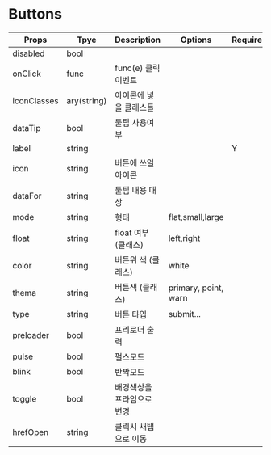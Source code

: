 # Buttons

| Props       | Tpye        | Description                | Options              | Require | Default |
| ----------- | ----------- | -------------------------- | -------------------- | ------- | ------- |
| disabled    | bool        |                            |                      |         | false   |
| onClick     | func        | func(e) 클릭 이벤트        |                      |         |         |
| iconClasses | ary(string) | 아이콘에 넣을 클래스들     |                      |         |         |
| dataTip     | bool        | 툴팁 사용여부              |                      |         | false   |
| label       | string      |                            |                      | Y       |         |
| icon        | string      | 버튼에 쓰일 아이콘         |                      |         |         |
| dataFor     | string      | 툴팁 내용 대상             |                      |         |         |
| mode        | string      | 형태                       | flat,small,large     |         |         |
| float       | string      | float 여부 (클래스)        | left,right           |         |         |
| color       | string      | 버튼위 색 (클래스)         | white                |         |         |
| thema       | string      | 버튼색 (클래스)            | primary, point, warn |         |         |
| type        | string      | 버튼 타입                  | submit...            |         |         |
| preloader   | bool        | 프리로더 출력              |                      |         | false   |
| pulse       | bool        | 펄스모드                   |                      |         | false   |
| blink       | bool        | 반짝모드                   |                      |         | false   |
| toggle      | bool        | 배경색상을 프라임으로 변경 |                      |         | false   |
| hrefOpen    | string      | 클릭시 새탭으로 이동       |                      |         | false   |
